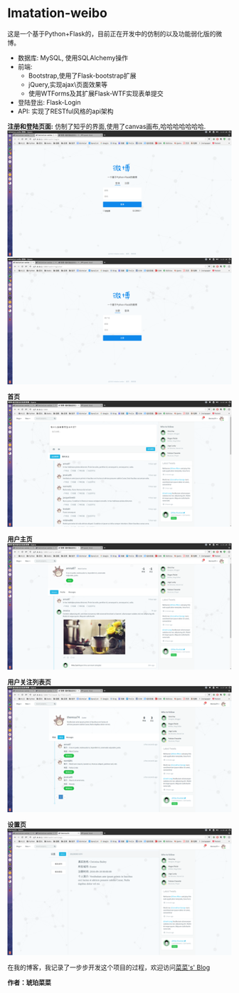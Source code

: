 # Imatation-weibo

这是一个基于Python+Flask的，目前正在开发中的仿制的以及功能弱化版的微博。

- 数据库: MySQL, 使用SQLAlchemy操作
- 前端: 
    - Bootstrap,使用了Flask-bootstrap扩展
    - jQuery,实现ajax\页面效果等
    - 使用WTForms及其扩展Flask-WTF实现表单提交
- 登陆登出: Flask-Login
- API: 实现了RESTful风格的api架构

**注册和登陆页面:**
仿制了知乎的界面,使用了canvas画布,哈哈哈哈哈哈哈.
![login](images/login.png)
![signup](images/signup.png)

**首页**
![index](images/index.png)

**用户主页**
![users](images/users.png)

**用户关注列表页**
![follow](images/follow.png)

**设置页**
![settings](images/settings.png)


在我的博客，我记录了一步步开发这个项目的过程，欢迎访问<a href="http://amberno1111.github.io/">菜菜's' Blog</a>

**作者：琥珀菜菜**
